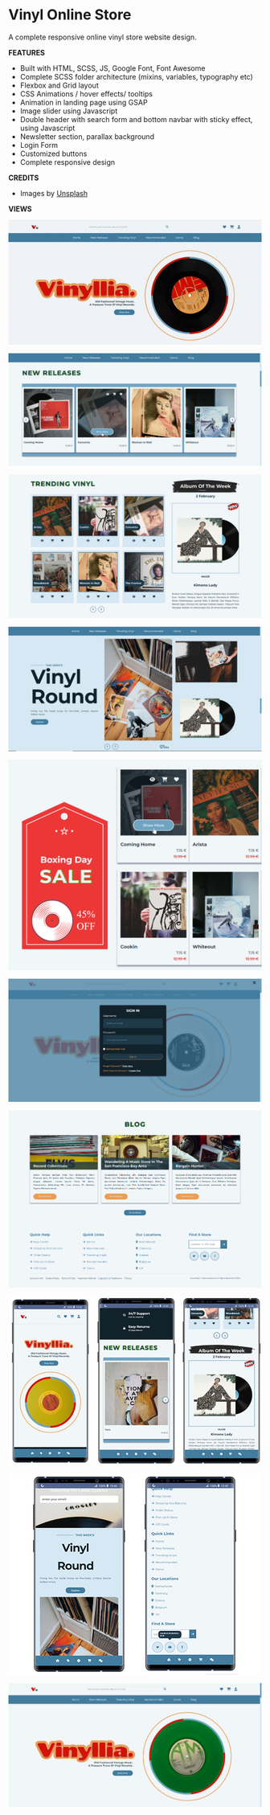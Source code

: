 # Vinyl Online Store

A complete responsive online vinyl store website design.

**FEATURES**

* Built with HTML, SCSS, JS, Google Font,  Font Awesome
* Complete SCSS folder architecture (mixins, variables, typography etc)
* Flexbox and Grid layout
* CSS Animations / hover effects/ tooltips
* Animation in landing page using GSAP
* Image slider using Javascript
* Double header with search form and bottom navbar with sticky effect,  using Javascript
* Newsletter section, parallax background
* Login Form
* Customized buttons
* Complete responsive design

**CREDITS**

* Images by [Unsplash](https://unsplash.com/)

**VIEWS**

![view1](/image/screenshots/view1.gif "view1")  

![view3](/image/screenshots/view3.png "view3")  

![view4](/image/screenshots/view4.png "view4")  

![view5](/image/screenshots/view5.png "view5")  

![view6](/image/screenshots/view6.png "view6")  

![view7](/image/screenshots/view7.png "view7")  

![view11](/image/screenshots/view11.png "view11")  

![view8](/image/screenshots/view8.png "view8")  

![view9](/image/screenshots/view9.png "view9")  

![view2](/image/screenshots/view2.png "view2")  




